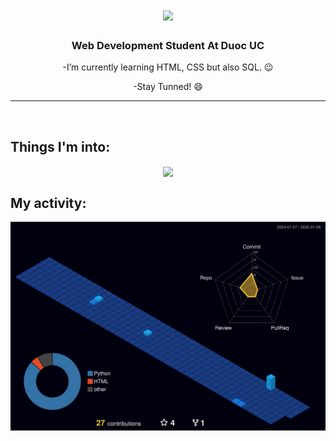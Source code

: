 <h1 align="center">
  <a href="https://git.io/typing-svg">
    <img src="https://readme-typing-svg.herokuapp.com/?lines=Hey+There!+✌+😃;I'm+Joel+Medina...;It's+my+pleassure+to+meet+you+all!&center=true&size=19">
  </a>
</h1>

<h3 align="center">Web Development Student At Duoc UC
</h3>
<p align="center">
-I’m currently learning HTML, CSS but also SQL. 😉
  </p>
<p align="center">
-Stay Tunned! 😄
  </p>
<hr>
<br>
  
## Things I'm into:

  <div align=center>
    <a href="https://github.com/jjmmcode/github-readme-stats">
      <img width=325 align="center" src="https://github-readme-stats.vercel.app/api/top-langs/?username=jjmmcode&hide=c%23,powershell,Mathematica,Ruby,Objective-C,Objective-C%2b%2b,Cuda&title_color=61dafb&text_color=ffffff&icon_color=61dafb&bg_color=20232a&langs_count=8&layout=compact&border_color=61dafb&hide_border=true" />
    </a>
  </div>



## My activity:
![contrib graph](./profile-3d-contrib/profile-night-view.svg)

<!--
**jjmmcode/jjmmcode** is a ✨ _special_ ✨ repository because its `README.md` (this file) appears on your GitHub profile.

Here are some ideas to get you started:

- 🔭 I’m currently working on ...
- 🌱 I’m currently learning ...
- 👯 I’m looking to collaborate on ...
- 🤔 I’m looking for help with ...
- 💬 Ask me about ...
- 📫 How to reach me: ...
- 😄 Pronouns: ...
- ⚡ Fun fact: ...
-->
